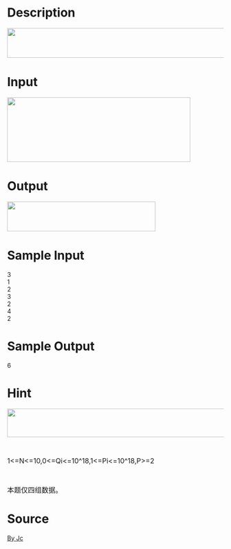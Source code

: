 
# Description

<div class="content"><p><img height="69" alt="" width="776" src="/source/bzoj/3481/img/aHR0cHM6Ly9seWRzeS5jb20vSnVkZ2VPbmxpbmUvdXBsb2FkLzIwMTQwMy8xMSgyKS5qcGc=.jpg"/></p></div>

# Input

<div class="content"><p><img height="150" alt="" width="426" src="/source/bzoj/3481/img/aHR0cHM6Ly9seWRzeS5jb20vSnVkZ2VPbmxpbmUvdXBsb2FkLzIwMTQwMy8yMi5qcGc=.jpg"/></p></div>

# Output

<div class="content"><p><img height="69" alt="" width="345" src="/source/bzoj/3481/img/aHR0cHM6Ly9seWRzeS5jb20vSnVkZ2VPbmxpbmUvdXBsb2FkLzIwMTQwMy8zMy5qcGc=.jpg"/></p></div>

# Sample Input

<div class="content"><span class="sampledata">3<br/>
1<br/>
2<br/>
3<br/>
2<br/>
4<br/>
2<br/>
</span></div>

# Sample Output

<div class="content"><span class="sampledata">6</span></div>

# Hint

<div class="content"><p></p><p><span style="font-size: medium"><img height="66" alt="" width="555" src="/source/bzoj/3481/img/aHR0cHM6Ly9seWRzeS5jb20vSnVkZ2VPbmxpbmUvdXBsb2FkLzIwMTQwMy80NC5qcGc=.jpg"/></span></p><br/>
<p><span style="font-size: medium">1&lt;=N&lt;=10,0&lt;=Qi&lt;=10^18,1&lt;=Pi&lt;=10^18,P&gt;=2</span></p><br/>
<p><span style="font-size: medium">本题仅四组数据。</span></p><p></p></div>

# Source

<div class="content"><p><a href="problemset.php?search=By Jc">By Jc</a></p></div>

